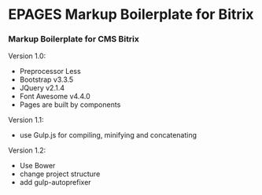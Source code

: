 # EPAGES Markup Boilerplate for Bitrix
### Markup Boilerplate for CMS Bitrix
Version 1.0:
* Preprocessor Less
* Bootstrap v3.3.5
* JQuery v2.1.4
* Font Awesome v4.4.0
* Pages are built by components

Version 1.1:
* use Gulp.js for compiling, minifying and concatenating

Version 1.2:
* Use Bower
* change project structure
* add gulp-autoprefixer

